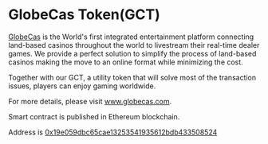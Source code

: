 # GlobeCas Token(GCT)

<a href='https://www.globecas.com/'>GlobeCas</a> is the World's first integrated entertainment platform connecting land-based casinos throughout the world to livestream their real-time dealer games. We provide a perfect solution to simplify the process of land-based casinos making the move to an online format while minimizing the cost.

Together with our GCT, a utility token that will solve most of the transaction issues, players can enjoy gaming worldwide.

For more details, please visit <a href='https://www.globecas.com/'>www.globecas.com</a>.

Smart contract is published in Ethereum blockchain.

Address is <a href="https://etherscan.io/address/0x19e059dbc65cae13253541935612bdb433508524">0x19e059dbc65cae13253541935612bdb433508524</a>
